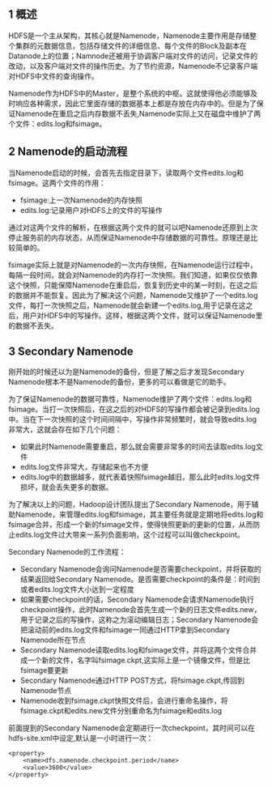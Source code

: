 ## 1 概述
HDFS是一个主从架构，其核心就是Namenode，Namenode主要作用是存储整个集群的元数据信息，包括存储文件的详细信息、每个文件的Block及副本在Datanode上的位置；Namnode还被用于协调客户端对文件的访问，记录文件的改动，以及客户端对文件的操作历史。为了节约资源，Namenode不记录客户端对HDFS中文件的查询操作。

Namenode作为HDFS中的Master，是整个系统的中枢。这就使得他必须能够及时响应各种需求，因此它里面存储的数据基本上都是存放在内存中的。但是为了保证Namenode在重启之后内存数据不丢失,Namenode实际上又在磁盘中维护了两个文件：edits.log和fsimage。

## 2 Namenode的启动流程
当Namenode启动的时候，会首先去指定目录下，读取两个文件edits.log和fsimage。这两个文件的作用：  

- fsimage:上一次Namenode的内存快照
- edits.log:记录用户对HDFS上的文件的写操作

通过对这两个文件的解析，在根据这两个文件的就可以吧Namenode还原到上次停止服务前的内存状态，从而保证Namenode中存储数据的可靠性。原理还是比较简单的。

fsimage实际上就是对Namenode的一次内存快照，在Namenode运行过程中，每隔一段时间，就会对Namenode的内存打一次快照。我们知道，如果仅仅依靠这个快照，只能保障Namenode在重启后，恢复到历史中的某一时刻，在这之后的数据并不能恢复。因此为了解决这个问题，Namenode又维护了一个edits.log文件，每打一次快照之后，Namenode就会新建一个edits.log,用于记录在这之后，用户对HDFS中的写操作。这样，根据这两个文件，就可以保证Namenode里的数据不丢失。


## 3 Secondary Namenode
刚开始的时候还以为是Namenode的备份，但是了解之后才发现Secondary Namenode根本不是Namenode的备份，更多的可以看做是它的助手。   

为了保证Namenode的数据可靠性，Namenode维护了两个文件：edits.log和fsimage。当打一次快照后，在这之后的对HDFS的写操作都会被记录到edits.log中。当在下一次快照的这个时间间隔中，写操作非常频繁时，就会导致edits.log非常大，这就会存在如下几个问题： 

- 如果此时Namenode需要重启，那么就会需要非常多的时间去读取edits.log文件
- edits.log文件非常大，存储起来也不方便
- edits.log中的数据越多，就代表着快照fsimage越旧，那么此时edits.log文件损坏，就会丢失更多的数据。

为了解决以上的问题，Hadoop设计团队提出了Secondary Namenode，用于辅助Namenode，来管理edits.log和fsimage，其主要任务就是定期地将edits.log和fsimage合并，形成一个新的fsimage文件，使得快照更新的更新的位置，从而防止edits.log文件过大带来一系列负面影响，这个过程可以叫做checkpoint。


Secondary Namenode的工作流程：

- Secondary Namenode会询问Namenode是否需要checkpoint，并将获取的结果返回给Secondary Namenode。是否需要checkpoint的条件是：时间到或者edits.log文件大小达到一定程度
- 如果需要checkpoint的话，Secondary Namenode会请求Namenode执行checkpoint操作，此时Namenode会首先生成一个新的日志文件edits.new，用于记录之后的写操作，这称之为滚动编辑日志；Secondary Namenode会把滚动前的edits.log文件和fsimage一同通过HTTP拿到Secondary Namenode所在节点
- Secondary Namenode读取edits.log和fsimage文件，并将这两个文件合并成一个新的文件，名字叫fsimage.ckpt,这实际上是一个镜像文件，但是比fsimage要更新
- Secondary Namenode通过HTTP POST方式，将fsimage.ckpt,传回到Namenode节点
- Namenode收到fsimage.ckpt快照文件后，会进行重命名操作，将fsimage.ckpt和edits.new文件分别重命名为fsimage和edits.log

前面提到的Secondary Namenode会定期进行一次checkpoint，其时间可以在hdfs-site.xml中设定,默认是一小时进行一次：
```
<property>
    <name>dfs.namenode.checkpoint.period</name>
    <value>3600</value>
</property>
```
